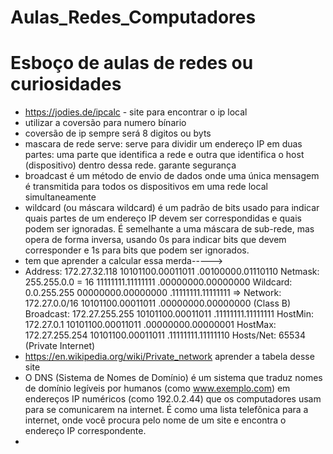 # Aulas_Redes_Computadores
# Esboço de aulas de redes ou curiosidades 
- https://jodies.de/ipcalc - site para encontrar o ip local
- utilizar a coversão para numero bínario
- coversão de ip sempre será 8 digitos ou byts
- mascara de rede serve: serve para dividir um endereço IP em duas partes: uma parte que identifica a rede e outra que identifica o host (dispositivo) dentro dessa rede. garante segurança
- broadcast é um método de envio de dados onde uma única mensagem é transmitida para todos os dispositivos em uma rede local simultaneamente
- wildcard (ou máscara wildcard) é um padrão de bits usado para indicar quais partes de um endereço IP devem ser correspondidas e quais podem ser ignoradas. É semelhante a uma máscara de sub-rede, mas opera de forma inversa, usando 0s para indicar bits que devem corresponder e 1s para bits que podem ser ignorados.
- tem que aprender a calcular essa merda----->
- Address:   172.27.32.118         10101100.00011011 .00100000.01110110
Netmask:   255.255.0.0 = 16      11111111.11111111 .00000000.00000000
Wildcard:  0.0.255.255           00000000.00000000 .11111111.11111111
=>
Network:   172.27.0.0/16         10101100.00011011 .00000000.00000000 (Class B)
Broadcast: 172.27.255.255        10101100.00011011 .11111111.11111111
HostMin:   172.27.0.1            10101100.00011011 .00000000.00000001
HostMax:   172.27.255.254        10101100.00011011 .11111111.11111110
Hosts/Net: 65534                 (Private Internet)
- https://en.wikipedia.org/wiki/Private_network aprender a tabela desse site
- O DNS (Sistema de Nomes de Domínio) é um sistema que traduz nomes de domínio legíveis por humanos (como www.exemplo.com) em endereços IP numéricos (como 192.0.2.44) que os computadores usam para se comunicarem na internet. É como uma lista telefônica para a internet, onde você procura pelo nome de um site e encontra o endereço IP correspondente.
- 
